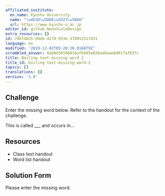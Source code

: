 ```yaml
---
affiliated_institute:
  en_name: Kyushu University
  name: "\u4E5D\u5DDE\u5927\u5B66"
  url: https://www.kyushu-u.ac.jp
editor_id: github.NanoScaleDesign
extra_resources: {}
id: 74bf4b55-d9eb-427d-933e-370912517d31
language: en
modified: '2019-12-02T05:28:28.816879Z'
scrambled_answer: 8ab0d36596018af6495e028aa8aae8d017af037c
title: Boiling text missing word 2
title_id: boiling-text-missing-word-2
topics: []
translations: {}
version: '1.0'
---
```


## Challenge
Enter the missing word below. Refer to the handout for the context of the challenge.

This is called ___ and occurs in...


## Resources
- Class text handout
- Word list handout


## Solution Form
Please enter the missing word.
